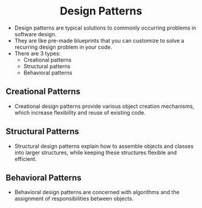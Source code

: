<div align="center">
 
 # Design Patterns
</div>

* Design patterns are typical solutions to commonly occurring problems in software design.
* They are like pre-made blueprints that you can customize to solve a recurring design problem in your code.
* There are 3 types:
  * Creational patterns
  * Structural patterns
  * Behavioral patterns
 
## Creational Patterns
* Creational design patterns provide various object creation mechanisms, which increase flexibility and reuse of existing code.

## Structural Patterns
* Structural design patterns explain how to assemble objects and classes into larger structures, while keeping these structures flexible and efficient.

## Behavioral Patterns
* Behavioral design patterns are concerned with algorithms and the assignment of responsibilities between objects.
